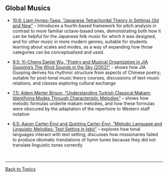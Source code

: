 ## Global Musics

- [10.6: Liam Hynes-Tawa, "Japanese Tetrachordal Theory in Settings Old and New"](http://www.smt-v.org/archives/volume10.html#japanese-tetrachordal-theory-in-settings-old-and-new) - Introduces a fourth-based framework for pitch analysis in contrast to more familiar octave-based ones, demonstrating both how it can be helpful for the Japanese folk music for which it was designed, and for other music in more modern genres; suitable for students learning about scales and modes, as a way of expanding how those categories can be conceptualized and used.
  
- [9.5: Yi-Cheng Daniel Wu, "Poetry and Musical Organization in JIA Guoping’s The Wind Sounds in the Sky (2002)"](http://www.smt-v.org/archives/volume9.html#poetry-and-musical-organization-in-jia-guopings-the-wind-sounds-in-the-sky-2002) - shows how JIA Guoping derives his rhythmic structure from aspects of Chinese poetry; suitable for post-tonal music theory courses, discussions of text-music relations, and classes exploring cultural exchange

- [7.5: Adem Merter Birson, “Understanding Turkish Classical Makam: Identifying Modes Through Characteristic Melodies”](https://www.smt-v.org/archives/volume7.html#understanding-turkish-classical-makam-identifying-modes-through-characteristic-melodies) – shows how melodic formulas underlie makam melodies, and how these formulas were obscured by the adaptation of the repertoire to Western staff notation

- [6.5: Aaron Carter-Ényì and Quintina Carter-Ényì, “Melodic Language and Linguistic Melodies: Text Setting in Ìgbò”](https://www.smt-v.org/archives/volume6.html#melodic-language-and-linguistic-melodies-text-setting-in-igbo) – explores how tonal languages interact with text setting; discusses how missionaries failed to produce idiomatic translations of hymn tunes because they did not translate linguistic tones correctly

<p>&nbsp;</p>
<hr>

[Back to Topics](index.html)
